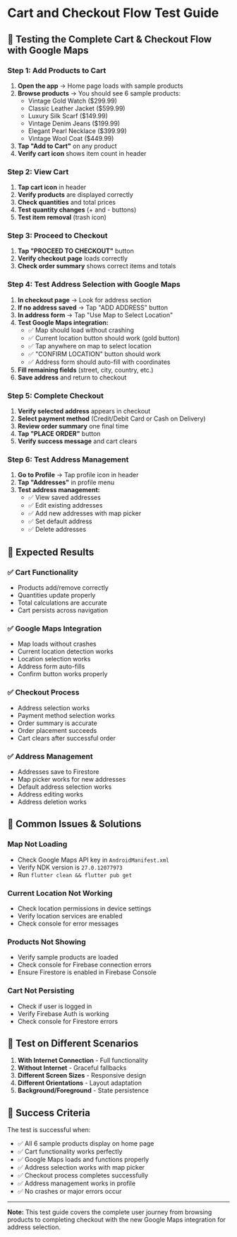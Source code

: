 # Cart and Checkout Flow Test Guide

## 🛒 **Testing the Complete Cart & Checkout Flow with Google Maps**

### **Step 1: Add Products to Cart**
1. **Open the app** → Home page loads with sample products
2. **Browse products** → You should see 6 sample products:
   - Vintage Gold Watch ($299.99)
   - Classic Leather Jacket ($599.99)
   - Luxury Silk Scarf ($149.99)
   - Vintage Denim Jeans ($199.99)
   - Elegant Pearl Necklace ($399.99)
   - Vintage Wool Coat ($449.99)
3. **Tap "Add to Cart"** on any product
4. **Verify cart icon** shows item count in header

### **Step 2: View Cart**
1. **Tap cart icon** in header
2. **Verify products** are displayed correctly
3. **Check quantities** and total prices
4. **Test quantity changes** (+ and - buttons)
5. **Test item removal** (trash icon)

### **Step 3: Proceed to Checkout**
1. **Tap "PROCEED TO CHECKOUT"** button
2. **Verify checkout page** loads correctly
3. **Check order summary** shows correct items and totals

### **Step 4: Test Address Selection with Google Maps**
1. **In checkout page** → Look for address section
2. **If no address saved** → Tap "ADD ADDRESS" button
3. **In address form** → Tap "Use Map to Select Location"
4. **Test Google Maps integration:**
   - ✅ Map should load without crashing
   - ✅ Current location button should work (gold button)
   - ✅ Tap anywhere on map to select location
   - ✅ "CONFIRM LOCATION" button should work
   - ✅ Address form should auto-fill with coordinates
5. **Fill remaining fields** (street, city, country, etc.)
6. **Save address** and return to checkout

### **Step 5: Complete Checkout**
1. **Verify selected address** appears in checkout
2. **Select payment method** (Credit/Debit Card or Cash on Delivery)
3. **Review order summary** one final time
4. **Tap "PLACE ORDER"** button
5. **Verify success message** and cart clears

### **Step 6: Test Address Management**
1. **Go to Profile** → Tap profile icon in header
2. **Tap "Addresses"** in profile menu
3. **Test address management:**
   - ✅ View saved addresses
   - ✅ Edit existing addresses
   - ✅ Add new addresses with map picker
   - ✅ Set default address
   - ✅ Delete addresses

## 🎯 **Expected Results**

### **✅ Cart Functionality**
- Products add/remove correctly
- Quantities update properly
- Total calculations are accurate
- Cart persists across navigation

### **✅ Google Maps Integration**
- Map loads without crashes
- Current location detection works
- Location selection works
- Address form auto-fills
- Confirm button works properly

### **✅ Checkout Process**
- Address selection works
- Payment method selection works
- Order summary is accurate
- Order placement succeeds
- Cart clears after successful order

### **✅ Address Management**
- Addresses save to Firestore
- Map picker works for new addresses
- Default address selection works
- Address editing works
- Address deletion works

## 🐛 **Common Issues & Solutions**

### **Map Not Loading**
- Check Google Maps API key in `AndroidManifest.xml`
- Verify NDK version is `27.0.12077973`
- Run `flutter clean && flutter pub get`

### **Current Location Not Working**
- Check location permissions in device settings
- Verify location services are enabled
- Check console for error messages

### **Products Not Showing**
- Verify sample products are loaded
- Check console for Firebase connection errors
- Ensure Firestore is enabled in Firebase Console

### **Cart Not Persisting**
- Check if user is logged in
- Verify Firebase Auth is working
- Check console for Firestore errors

## 📱 **Test on Different Scenarios**

1. **With Internet Connection** - Full functionality
2. **Without Internet** - Graceful fallbacks
3. **Different Screen Sizes** - Responsive design
4. **Different Orientations** - Layout adaptation
5. **Background/Foreground** - State persistence

## 🎉 **Success Criteria**

The test is successful when:
- ✅ All 6 sample products display on home page
- ✅ Cart functionality works perfectly
- ✅ Google Maps loads and functions properly
- ✅ Address selection works with map picker
- ✅ Checkout process completes successfully
- ✅ Address management works in profile
- ✅ No crashes or major errors occur

---

**Note:** This test guide covers the complete user journey from browsing products to completing checkout with the new Google Maps integration for address selection.
